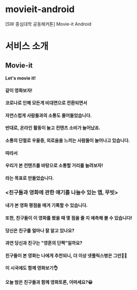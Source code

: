 # movieit-android
[SW 중심대학 공동해커톤] Movie-it Android  
  
  
  
# 서비스 소개  
  
  
## Movie-it  


#### Let's movie it! 
#### 같이 영화보자!  


#### 코로나로 인해 모든게 비대면으로 전환되면서 
#### 자연스럽게 사람들과의 소통도 줄어들었습니다.  


#### 반대로, 온라인 활동이 늘고 컨텐츠 소비가 늘어났죠. 
#### 소통의 단절로 우울증, 외로움을 느끼는 사람들이 늘어나고 있습니다. 


#### 따라서 
#### 우리가 본 컨텐츠를 바탕으로 소통할 거리를 늘려보자! 
#### 라는 목표로 만들었습니다.  


### <친구들과 영화에 관한 얘기를 나눌수 있는 앱, 무빗>  


#### 내가 본 영화 평점을 매겨 기록할 수 있습니다.  
#### 또한, 친구들이 이 영화를 봤을 때 몇 점을 줄 지 예측해 볼 수 있습니다!  


#### 당신은 친구를 얼마나 잘 알고 있나요? 


#### 과연 당신과 친구는 "영혼의 단짝"일까요? 


#### 친구들이 본 영화는 나에게 추천되니, 더 이상 넷플릭스병은 그만🙅‍♀️  


#### 이 시국에도 함께 영화보기👌  


#### 오늘 밤은 친구들과 함께 영화토론, 어떠세요?😀 


